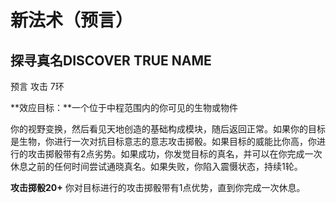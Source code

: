 # 新法术（预言）

## **探寻真名DISCOVER TRUE NAME**

预言 攻击 7环

**效应目标：**一个位于中程范围内的你可见的生物或物件

你的视野变换，然后看见天地创造的基础构成模块，随后返回正常。如果你的目标是生物，你进行一次对抗目标意志的意志攻击掷骰。如果目标的威能比你高，你进行的攻击掷骰带有2点劣势。如果成功，你发觉目标的真名，并可以在你完成一次休息之前的任何时间尝试通晓真名。如果失败，你陷入震慑状态，持续1轮。

**攻击掷骰20+** 你对目标进行的攻击掷骰带有1点优势，直到你完成一次休息。
